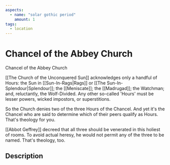 ```yaml
---
aspects: 
  - name: "solar gothic period"
    amount: 1
tags:
  - location
---
```


# Chancel of the Abbey Church
Chancel of the Abbey Church

[[The Church of the Unconquered Sun]] acknowledges only a handful of Hours: the Sun in [[Sun-In-Rags|Rags]] or [[The Sun-In-Splendour|Splendour]]; the [[Meniscate]]; the [[Madrugad]]; the Watchman; and, reluctantly, the Wolf-Divided. Any other so-called 'Hours' must be lesser powers, wicked impostors, or superstitions.

So the Church denies two of the three Hours of the Chancel. And yet it's the Chancel who are said to determine which of their peers qualify as Hours. That's theology for you.

[[Abbot Geffrey]] decreed that all three should be venerated in this holiest of rooms. To avoid actual heresy, he would not permit any of the three to be named. That's theology, too.
## Description

